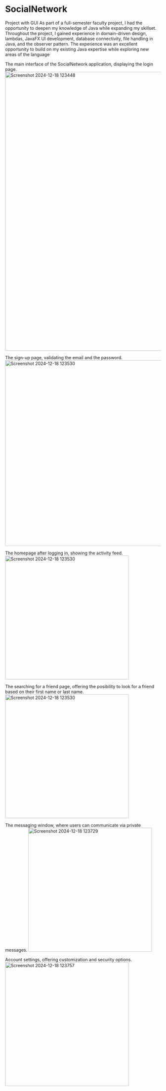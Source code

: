 # SocialNetwork

Project with GUI
  As part of a full-semester faculty project, I had the opportunity to deepen my knowledge of Java while expanding my skillset. Throughout the project, I gained experience in domain-driven design, lambdas, JavaFX UI development, database connectivity, file handling in Java, and the observer pattern. The experience was an excellent opportunity to build on my existing Java expertise while exploring new areas of the language


The main interface of the SocialNetwork application, displaying the login page.
<img src="https://github.com/user-attachments/assets/7608951c-c447-46d4-a593-47fdc2756c32" alt="Screenshot 2024-12-18 123448" width="900px">

The sign-up page, validating the email and the password.
<img src="https://github.com/user-attachments/assets/bafb07ed-b1ed-4951-a10c-508116bb418c" alt="Screenshot 2024-12-18 123530" width="600px">

 The homepage after logging in, showing the activity feed.
<img src="https://github.com/user-attachments/assets/bafb07ed-b1ed-4951-a10c-508116bb418c" alt="Screenshot 2024-12-18 123530" width="400px">

The searching for a friend page, offering the posibility to look for a friend based on their first name or last name.
<img src="https://github.com/user-attachments/assets/bafb07ed-b1ed-4951-a10c-508116bb418c" alt="Screenshot 2024-12-18 123530" width="400px">

The messaging window, where users can communicate via private messages.
<img src="https://github.com/user-attachments/assets/b5a748d1-cde7-483d-b4e2-44e093fd38bc" alt="Screenshot 2024-12-18 123729" width="400px">

Account settings, offering customization and security options.
<img src="https://github.com/user-attachments/assets/5db89721-ba16-4534-b2a3-936365a19feb" alt="Screenshot 2024-12-18 123757" width="400px">
